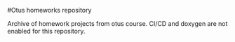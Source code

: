 #Otus homeworks repository

Archive of homework projects from otus course. CI/CD and doxygen are not enabled for this repository.